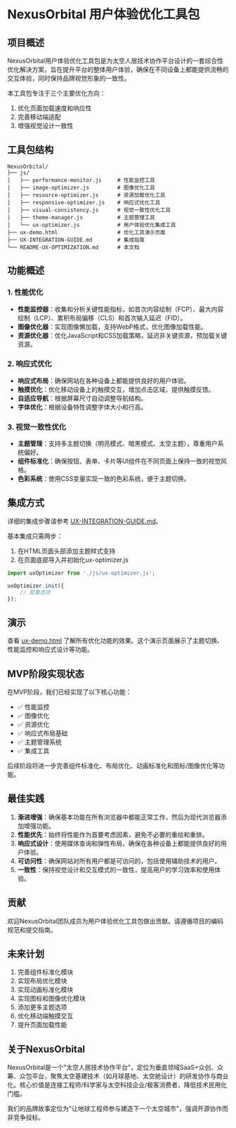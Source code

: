 # NexusOrbital 用户体验优化工具包

## 项目概述

NexusOrbital用户体验优化工具包是为太空人居技术协作平台设计的一套综合性优化解决方案，旨在提升平台的整体用户体验，确保在不同设备上都能提供流畅的交互体验，同时保持品牌视觉形象的一致性。

本工具包专注于三个主要优化方向：
1. 优化页面加载速度和响应性
2. 完善移动端适配
3. 增强视觉设计一致性

## 工具包结构

```
NexusOrbital/
├── js/
│   ├── performance-monitor.js     # 性能监控工具
│   ├── image-optimizer.js         # 图像优化工具
│   ├── resource-optimizer.js      # 资源加载优化工具
│   ├── responsive-optimizer.js    # 响应式优化工具
│   ├── visual-consistency.js      # 视觉一致性优化工具
│   ├── theme-manager.js           # 主题管理工具
│   └── ux-optimizer.js            # 用户体验优化集成工具
├── ux-demo.html                   # 优化工具演示页面
├── UX-INTEGRATION-GUIDE.md        # 集成指南
└── README-UX-OPTIMIZATION.md      # 本文档
```

## 功能概述

### 1. 性能优化

- **性能监控器**：收集和分析关键性能指标，如首次内容绘制（FCP）、最大内容绘制（LCP）、累积布局偏移（CLS）和首次输入延迟（FID）。
- **图像优化器**：实现图像懒加载，支持WebP格式，优化图像加载性能。
- **资源优化器**：优化JavaScript和CSS加载策略，延迟非关键资源，预加载关键资源。

### 2. 响应式优化

- **响应式布局**：确保网站在各种设备上都能提供良好的用户体验。
- **触摸优化**：优化移动设备上的触摸交互，增加点击区域，提供触摸反馈。
- **自适应导航**：根据屏幕尺寸自动调整导航结构。
- **字体优化**：根据设备特性调整字体大小和行高。

### 3. 视觉一致性优化

- **主题管理**：支持多主题切换（明亮模式、暗黑模式、太空主题），尊重用户系统偏好。
- **组件标准化**：确保按钮、表单、卡片等UI组件在不同页面上保持一致的视觉风格。
- **色彩系统**：使用CSS变量实现一致的色彩系统，便于主题切换。

## 集成方式

详细的集成步骤请参考 [UX-INTEGRATION-GUIDE.md](./UX-INTEGRATION-GUIDE.md)。

基本集成只需两步：

1. 在HTML页面头部添加主题样式支持
2. 在页面底部导入并初始化ux-optimizer.js

```javascript
import uxOptimizer from './js/ux-optimizer.js';

uxOptimizer.init({
    // 配置选项
});
```

## 演示

查看 [ux-demo.html](./ux-demo.html) 了解所有优化功能的效果。这个演示页面展示了主题切换、性能监控和响应式设计等功能。

## MVP阶段实现状态

在MVP阶段，我们已经实现了以下核心功能：

- ✅ 性能监控
- ✅ 图像优化
- ✅ 资源优化
- ✅ 响应式布局基础
- ✅ 主题管理系统
- ✅ 集成工具

后续阶段将进一步完善组件标准化、布局优化、动画标准化和图标/图像优化等功能。

## 最佳实践

1. **渐进增强**：确保基本功能在所有浏览器中都能正常工作，然后为现代浏览器添加增强功能。
2. **性能优先**：始终将性能作为首要考虑因素，避免不必要的重绘和重排。
3. **响应式设计**：使用媒体查询和弹性布局，确保在各种设备上都能提供良好的用户体验。
4. **可访问性**：确保网站对所有用户都是可访问的，包括使用辅助技术的用户。
5. **一致性**：保持视觉设计和交互模式的一致性，提高用户的学习效率和使用体验。

## 贡献

欢迎NexusOrbital团队成员为用户体验优化工具包做出贡献。请遵循项目的编码规范和提交指南。

## 未来计划

1. 完善组件标准化模块
2. 实现布局优化模块
3. 实现动画标准化模块
4. 实现图标和图像优化模块
5. 添加更多主题选项
6. 优化移动端触摸交互
7. 提升页面加载性能

## 关于NexusOrbital

NexusOrbital是一个"太空人居技术协作平台"，定位为垂直领域SaaS+众创、众筹、众包平台，聚焦太空基建技术（如月球基地、太空舱设计）的研发协作与商业化。核心价值是连接工程师/科学家与太空科技企业/极客消费者，降低技术民用化门槛。

我们的品牌故事定位为"让地球工程师参与建造下一个太空城市"，强调开源协作而非竞争投标。
